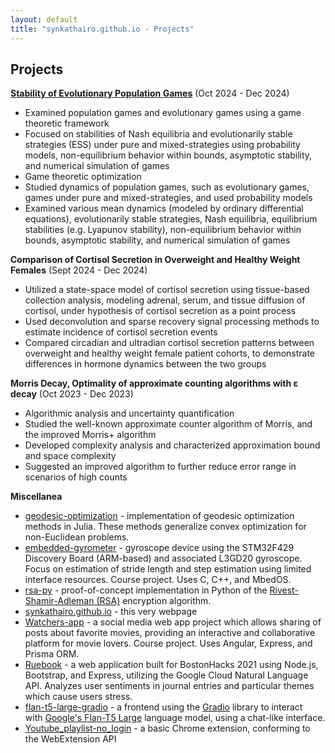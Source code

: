 ```yaml
---
layout: default
title: "synkathairo.github.io - Projects"
---
```


## Projects

[**Stability of Evolutionary Population Games**](https://github.com/synkathairo/evolutionary_game_strategies) (Oct 2024 - Dec 2024)
- Examined population games and evolutionary games using a game theoretic framework
- Focused on stabilities of Nash equilibria and evolutionarily stable strategies (ESS) under pure and mixed-strategies using probability models, non-equilibrium behavior within bounds, asymptotic stability, and numerical simulation of games
- Game theoretic optimization
- Studied dynamics of population games, such as evolutionary games, games under pure and mixed-strategies, and used probability models
- Examined various mean dynamics (modeled by ordinary differential equations), evolutionarily stable strategies, Nash equilibria, equilibrium stabilities (e.g. Lyapunov stability), non-equilibrium behavior within bounds, asymptotic stability, and numerical simulation of games

**Comparison of Cortisol Secretion in Overweight and Healthy Weight Females** (Sept 2024 - Dec 2024)
- Utilized a state-space model of cortisol secretion using tissue-based collection analysis, modeling adrenal, serum, and tissue diffusion of cortisol, under hypothesis of cortisol secretion as a point process
- Used deconvolution and sparse recovery signal processing methods to estimate incidence of cortisol secretion events
- Compared circadian and ultradian cortisol secretion patterns between overweight and healthy weight female patient cohorts, to demonstrate differences in hormone dynamics between the two groups

**Morris Decay, Optimality of approximate counting algorithms with ε decay** (Oct 2023 - Dec 2023)
- Algorithmic analysis and uncertainty quantification
- Studied the well-known approximate counter algorithm of Morris, and the improved Morris+ algorithm
- Developed complexity analysis and characterized approximation bound and space complexity
- Suggested an improved algorithm to further reduce error range in scenarios of high counts

**Miscellanea**
- [geodesic-optimization](https://github.com/synkathairo/geodesic-optimization) - implementation of geodesic optimization methods in Julia. These methods generalize convex optimization for non-Euclidean problems.
- [embedded-gyrometer](https://synkathairo.github.io/embedded-gyrometer/) - gyroscope device using the STM32F429 Discovery Board (ARM-based) and associated L3GD20 gyroscope. Focus on estimation of stride length and step estimation using limited interface resources. Course project. Uses C, C++, and MbedOS.
- [rsa-py](https://github.com/synkathairo/rsa-py) - proof-of-concept implementation in Python of the [Rivest-Shamir-Adleman (RSA)](https://en.wikipedia.org/wiki/RSA_(cryptosystem)) encryption algorithm.
- [synkathairo.github.io](https://github.com/synkathairo/synkathairo.github.io) - this very webpage
- [Watchers-app](https://github.com/watchers-cs673/Watchers-app) - a social media web app project which allows sharing of posts about favorite movies, providing an interactive and collaborative platform for movie lovers. Course project. Uses Angular, Express, and Prisma ORM.
- [Ruebook](https://github.com/synkathairo/ruebook) - a web application built for BostonHacks 2021 using Node.js, Bootstrap, and Express, utilizing the Google Cloud Natural Language API. Analyzes user sentiments in journal entries and particular themes which cause users stress.
- [flan-t5-large-gradio](https://huggingface.co/spaces/synkathairo/flan-t5-large-gradio) - a frontend using the [Gradio](https://gradio.app/) library to interact with [Google's Flan-T5 Large](https://huggingface.co/google/flan-t5-large) language model, using a chat-like interface.
- [Youtube_playlist-no_login](https://github.com/synkathairo/Youtube_playlist-no_login) - a basic Chrome extension, conforming to the WebExtension API
